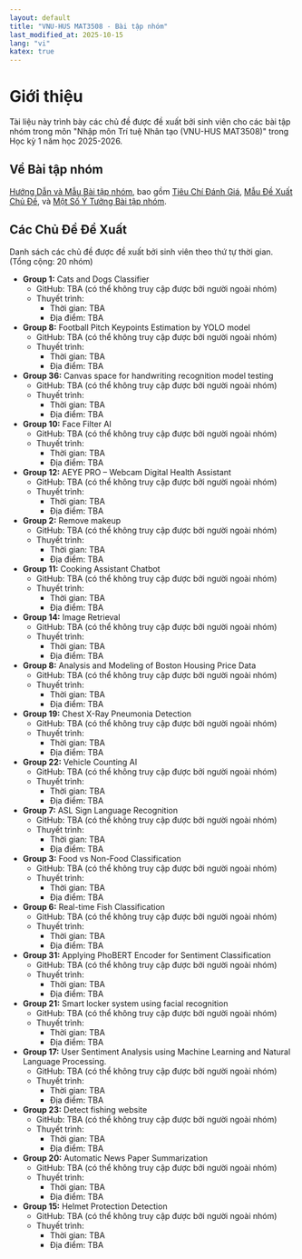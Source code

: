 ```yaml
---
layout: default
title: "VNU-HUS MAT3508 - Bài tập nhóm"
last_modified_at: 2025-10-15
lang: "vi"
katex: true
---
```


<div class="alert alert-info" markdown="1">

<h1>Giới thiệu</h1>
Tài liệu này trình bày các chủ đề được đề xuất bởi sinh viên cho các bài tập nhóm trong môn "Nhập môn Trí tuệ Nhân tạo (VNU-HUS MAT3508)" trong Học kỳ 1 năm học 2025-2026.

</div>

## Về Bài tập nhóm

[Hướng Dẫn và Mẫu Bài tập nhóm](https://github.com/hoanganhduc/VNU-HUS-IntroAI-MiniProject), bao gồm [Tiêu Chí Đánh Giá](https://github.com/hoanganhduc/VNU-HUS-IntroAI-MiniProject/blob/master/Rubrics.md), [Mẫu Đề Xuất Chủ Đề](https://github.com/hoanganhduc/VNU-HUS-IntroAI-MiniProject/blob/master/Proposed%20Topic%20Template.md), và [Một Số Ý Tưởng Bài tập nhóm](https://github.com/hoanganhduc/VNU-HUS-IntroAI-MiniProject/blob/master/Mini-Project%20Ideas.md).

## Các Chủ Đề Đề Xuất

Danh sách các chủ đề được đề xuất bởi sinh viên theo thứ tự thời gian. (Tổng cộng: 20 nhóm)

* **Group 1:** Cats and Dogs Classifier
  * GitHub: TBA (có thể không truy cập được bởi người ngoài nhóm)
  * Thuyết trình:
    * Thời gian: TBA
    * Địa điểm: TBA
* **Group 8:** Football Pitch Keypoints Estimation by YOLO model
  * GitHub: TBA (có thể không truy cập được bởi người ngoài nhóm)
  * Thuyết trình:
    * Thời gian: TBA
    * Địa điểm: TBA
* **Group 36:** Canvas space for handwriting recognition model testing
  * GitHub: TBA (có thể không truy cập được bởi người ngoài nhóm)
  * Thuyết trình:
    * Thời gian: TBA
    * Địa điểm: TBA
* **Group 10:** Face Filter AI
  * GitHub: TBA (có thể không truy cập được bởi người ngoài nhóm)
  * Thuyết trình:
    * Thời gian: TBA
    * Địa điểm: TBA
* **Group 12:** AEYE PRO – Webcam Digital Health Assistant
  * GitHub: TBA (có thể không truy cập được bởi người ngoài nhóm)
  * Thuyết trình:
    * Thời gian: TBA
    * Địa điểm: TBA
* **Group 2:** Remove makeup
  * GitHub: TBA (có thể không truy cập được bởi người ngoài nhóm)
  * Thuyết trình:
    * Thời gian: TBA
    * Địa điểm: TBA
* **Group 11:** Cooking Assistant Chatbot
  * GitHub: TBA (có thể không truy cập được bởi người ngoài nhóm)
  * Thuyết trình:
    * Thời gian: TBA
    * Địa điểm: TBA
* **Group 14:** Image Retrieval
  * GitHub: TBA (có thể không truy cập được bởi người ngoài nhóm)
  * Thuyết trình:
    * Thời gian: TBA
    * Địa điểm: TBA
* **Group 8:** Analysis and Modeling of Boston Housing Price Data
  * GitHub: TBA (có thể không truy cập được bởi người ngoài nhóm)
  * Thuyết trình:
    * Thời gian: TBA
    * Địa điểm: TBA
* **Group 19:** Chest X-Ray Pneumonia Detection
  * GitHub: TBA (có thể không truy cập được bởi người ngoài nhóm)
  * Thuyết trình:
    * Thời gian: TBA
    * Địa điểm: TBA
* **Group 22:** Vehicle Counting AI
  * GitHub: TBA (có thể không truy cập được bởi người ngoài nhóm)
  * Thuyết trình:
    * Thời gian: TBA
    * Địa điểm: TBA
* **Group 7:** ASL Sign Language Recognition
  * GitHub: TBA (có thể không truy cập được bởi người ngoài nhóm)
  * Thuyết trình:
    * Thời gian: TBA
    * Địa điểm: TBA
* **Group 3:** Food vs Non-Food Classification
  * GitHub: TBA (có thể không truy cập được bởi người ngoài nhóm)
  * Thuyết trình:
    * Thời gian: TBA
    * Địa điểm: TBA
* **Group 6:** Real-time Fish Classification
  * GitHub: TBA (có thể không truy cập được bởi người ngoài nhóm)
  * Thuyết trình:
    * Thời gian: TBA
    * Địa điểm: TBA
* **Group 31:** Applying PhoBERT Encoder for Sentiment Classification
  * GitHub: TBA (có thể không truy cập được bởi người ngoài nhóm)
  * Thuyết trình:
    * Thời gian: TBA
    * Địa điểm: TBA
* **Group 21:** Smart locker system using facial recognition
  * GitHub: TBA (có thể không truy cập được bởi người ngoài nhóm)
  * Thuyết trình:
    * Thời gian: TBA
    * Địa điểm: TBA
* **Group 17:** User Sentiment Analysis using Machine Learning and Natural Language Processing.
  * GitHub: TBA (có thể không truy cập được bởi người ngoài nhóm)
  * Thuyết trình:
    * Thời gian: TBA
    * Địa điểm: TBA
* **Group 23:** Detect fishing website
  * GitHub: TBA (có thể không truy cập được bởi người ngoài nhóm)
  * Thuyết trình:
    * Thời gian: TBA
    * Địa điểm: TBA
* **Group 20:** Automatic News Paper Summarization
  * GitHub: TBA (có thể không truy cập được bởi người ngoài nhóm)
  * Thuyết trình:
    * Thời gian: TBA
    * Địa điểm: TBA
* **Group 15:** Helmet Protection Detection
  * GitHub: TBA (có thể không truy cập được bởi người ngoài nhóm)
  * Thuyết trình:
    * Thời gian: TBA
    * Địa điểm: TBA